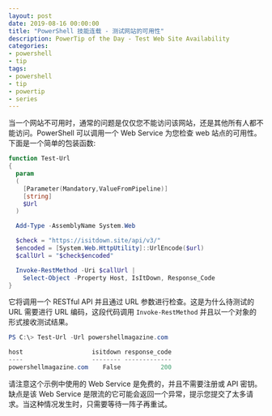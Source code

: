 ```yaml
---
layout: post
date: 2019-08-16 00:00:00
title: "PowerShell 技能连载 - 测试网站的可用性"
description: PowerTip of the Day - Test Web Site Availability
categories:
- powershell
- tip
tags:
- powershell
- tip
- powertip
- series
---
```

当一个网站不可用时，通常的问题是仅仅您不能访问该网站，还是其他所有人都不能访问。PowerShell 可以调用一个 Web Service 为您检查 web 站点的可用性。下面是一个简单的包装函数:

```powershell
function Test-Url
{
  param
  (
    [Parameter(Mandatory,ValueFromPipeline)]
    [string]
    $Url
  )

  Add-Type -AssemblyName System.Web

  $check = "https://isitdown.site/api/v3/"
  $encoded = [System.Web.HttpUtility]::UrlEncode($url)
  $callUrl = "$check$encoded"

  Invoke-RestMethod -Uri $callUrl |
    Select-Object -Property Host, IsItDown, Response_Code
}
```

它将调用一个 RESTful API 并且通过 URL 参数进行检查。这是为什么待测试的 URL 需要进行 URL 编码，这段代码调用 `Invoke-RestMethod` 并且以一个对象的形式接收测试结果。

```powershell
PS C:\> Test-Url -Url powershellmagazine.com

host                   isitdown response_code
----                   -------- -------------
powershellmagazine.com    False           200
```

请注意这个示例中使用的 Web Service 是免费的，并且不需要注册或 API 密钥。缺点是该 Web Service 是限流的它可能会返回一个异常，提示您提交了太多请求。当这种情况发生时，只需要等待一阵子再重试。

<!--本文国际来源：[Test Web Site Availability](https://community.idera.com/database-tools/powershell/powertips/b/tips/posts/test-web-site-availability)-->

